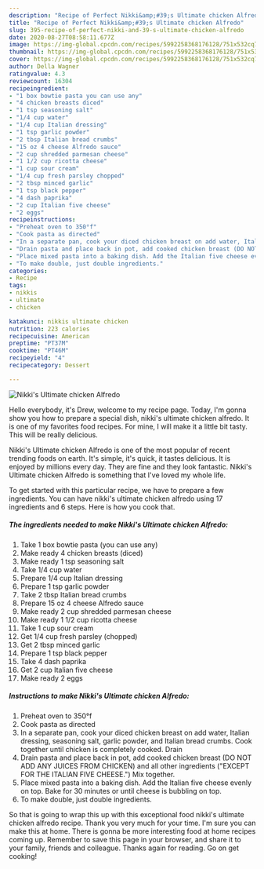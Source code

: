 ```yaml
---
description: "Recipe of Perfect Nikki&amp;#39;s Ultimate chicken Alfredo"
title: "Recipe of Perfect Nikki&amp;#39;s Ultimate chicken Alfredo"
slug: 395-recipe-of-perfect-nikki-and-39-s-ultimate-chicken-alfredo
date: 2020-08-27T08:58:11.677Z
image: https://img-global.cpcdn.com/recipes/5992258368176128/751x532cq70/nikkis-ultimate-chicken-alfredo-recipe-main-photo.jpg
thumbnail: https://img-global.cpcdn.com/recipes/5992258368176128/751x532cq70/nikkis-ultimate-chicken-alfredo-recipe-main-photo.jpg
cover: https://img-global.cpcdn.com/recipes/5992258368176128/751x532cq70/nikkis-ultimate-chicken-alfredo-recipe-main-photo.jpg
author: Della Wagner
ratingvalue: 4.3
reviewcount: 16304
recipeingredient:
- "1 box bowtie pasta you can use any"
- "4 chicken breasts diced"
- "1 tsp seasoning salt"
- "1/4 cup water"
- "1/4 cup Italian dressing"
- "1 tsp garlic powder"
- "2 tbsp Italian bread crumbs"
- "15 oz 4 cheese Alfredo sauce"
- "2 cup shredded parmesan cheese"
- "1 1/2 cup ricotta cheese"
- "1 cup sour cream"
- "1/4 cup fresh parsley chopped"
- "2 tbsp minced garlic"
- "1 tsp black pepper"
- "4 dash paprika"
- "2 cup Italian five cheese"
- "2 eggs"
recipeinstructions:
- "Preheat oven to 350°f"
- "Cook pasta as directed"
- "In a separate pan, cook your diced chicken breast on add water, Italian dressing, seasoning salt, garlic powder, and Italian bread crumbs. Cook together until chicken is completely cooked. Drain"
- "Drain pasta and place back in pot, add cooked chicken breast (DO NOT ADD ANY JUICES FROM CHICKEN) and all other ingredients (&#34;EXCEPT FOR THE ITALIAN FIVE CHEESE.&#34;) Mix together."
- "Place mixed pasta into a baking dish. Add the Italian five cheese evenly on top. Bake for 30 minutes or until cheese is bubbling on top."
- "To make double, just double ingredients."
categories:
- Recipe
tags:
- nikkis
- ultimate
- chicken

katakunci: nikkis ultimate chicken 
nutrition: 223 calories
recipecuisine: American
preptime: "PT37M"
cooktime: "PT46M"
recipeyield: "4"
recipecategory: Dessert

---
```



![Nikki&#39;s Ultimate chicken Alfredo](https://img-global.cpcdn.com/recipes/5992258368176128/751x532cq70/nikkis-ultimate-chicken-alfredo-recipe-main-photo.jpg)

Hello everybody, it's Drew, welcome to my recipe page. Today, I'm gonna show you how to prepare a special dish, nikki&#39;s ultimate chicken alfredo. It is one of my favorites food recipes. For mine, I will make it a little bit tasty. This will be really delicious.



Nikki&#39;s Ultimate chicken Alfredo is one of the most popular of recent trending foods on earth. It's simple, it's quick, it tastes delicious. It is enjoyed by millions every day. They are fine and they look fantastic. Nikki&#39;s Ultimate chicken Alfredo is something that I've loved my whole life.


To get started with this particular recipe, we have to prepare a few ingredients. You can have nikki&#39;s ultimate chicken alfredo using 17 ingredients and 6 steps. Here is how you cook that.

<!--inarticleads1-->

##### The ingredients needed to make Nikki&#39;s Ultimate chicken Alfredo:

1. Take 1 box bowtie pasta (you can use any)
1. Make ready 4 chicken breasts (diced)
1. Make ready 1 tsp seasoning salt
1. Take 1/4 cup water
1. Prepare 1/4 cup Italian dressing
1. Prepare 1 tsp garlic powder
1. Take 2 tbsp Italian bread crumbs
1. Prepare 15 oz 4 cheese Alfredo sauce
1. Make ready 2 cup shredded parmesan cheese
1. Make ready 1 1/2 cup ricotta cheese
1. Take 1 cup sour cream
1. Get 1/4 cup fresh parsley (chopped)
1. Get 2 tbsp minced garlic
1. Prepare 1 tsp black pepper
1. Take 4 dash paprika
1. Get 2 cup Italian five cheese
1. Make ready 2 eggs




<!--inarticleads2-->

##### Instructions to make Nikki&#39;s Ultimate chicken Alfredo:

1. Preheat oven to 350°f
1. Cook pasta as directed
1. In a separate pan, cook your diced chicken breast on add water, Italian dressing, seasoning salt, garlic powder, and Italian bread crumbs. Cook together until chicken is completely cooked. Drain
1. Drain pasta and place back in pot, add cooked chicken breast (DO NOT ADD ANY JUICES FROM CHICKEN) and all other ingredients (&#34;EXCEPT FOR THE ITALIAN FIVE CHEESE.&#34;) Mix together.
1. Place mixed pasta into a baking dish. Add the Italian five cheese evenly on top. Bake for 30 minutes or until cheese is bubbling on top.
1. To make double, just double ingredients.




So that is going to wrap this up with this exceptional food nikki&#39;s ultimate chicken alfredo recipe. Thank you very much for your time. I'm sure you can make this at home. There is gonna be more interesting food at home recipes coming up. Remember to save this page in your browser, and share it to your family, friends and colleague. Thanks again for reading. Go on get cooking!
